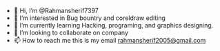 - 👋 Hi, I’m @Rahmansherif7397
- 👀 I’m interested in Bug bountry and coreldraw editing
- 🌱 I’m currently learning Hacking, programing, and graphics designing.
- 💞️ I’m looking to collaborate on company
- 📫 How to reach me this is my email rahmansherif2005@gmail.com

<!---
Rahmansherif7397/Rahmansherif7397 is a ✨ special ✨ repository because its `README.md` (this file) appears on your GitHub profile.
You can click the Preview link to take a look at your changes.
--->
